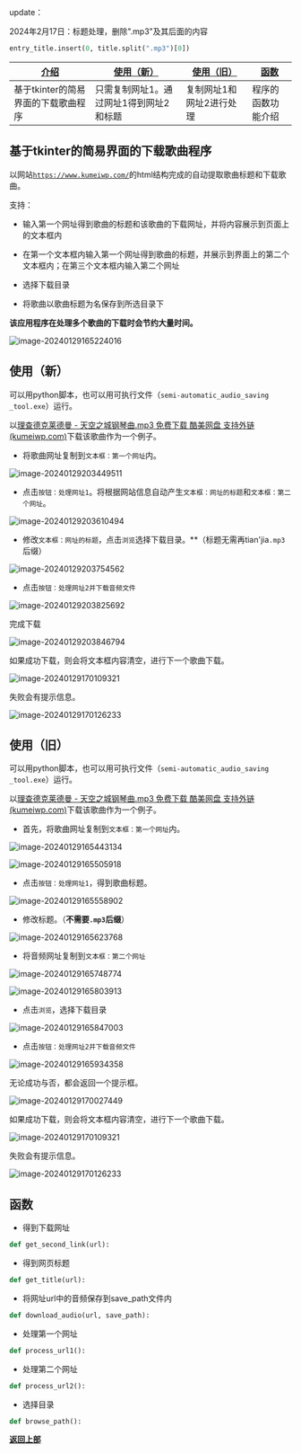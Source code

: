 update：

2024年2月17日：标题处理，删除".mp3"及其后面的内容

```python
entry_title.insert(0, title.split(".mp3")[0])
```



| [介绍](#section1)                   | [使用（新）](#section2)                 | [使用（旧）](#section3)  | [函数](#section4)  |
| ----------------------------------- | --------------------------------------- | ------------------------ | ------------------ |
| 基于tkinter的简易界面的下载歌曲程序 | 只需复制网址1。通过网址1得到网址2和标题 | 复制网址1和网址2进行处理 | 程序的函数功能介绍 |



## **基于tkinter的简易界面的下载歌曲程序**<a name="section1"></a>

以网站[`https://www.kumeiwp.com/`](https://www.kumeiwp.com/search.html)的html结构完成的自动提取歌曲标题和下载歌曲。

支持：

- 输入第一个网址得到歌曲的标题和该歌曲的下载网址，并将内容展示到页面上的文本框内

- 在第一个文本框内输入第一个网址得到歌曲的标题，并展示到界面上的第二个文本框内；在第三个文本框内输入第二个网址
- 选择下载目录
- 将歌曲以歌曲标题为名保存到所选目录下

**该应用程序在处理多个歌曲的下载时会节约大量时间。**



![image-20240129165224016](README.assets/image-20240129165224016.png)

## 使用（新）<a name="section2"></a>

可以用python脚本，也可以用可执行文件（`semi-automatic_audio_saving _tool.exe`）运行。

以[理查德克莱德曼 - 天空之城钢琴曲.mp3 免费下载 酷美网盘 支持外链 (kumeiwp.com)](https://www.kumeiwp.com/file/160494.html)下载该歌曲作为一个例子。

- 将歌曲网址复制到`文本框：第一个网址`内。

![image-20240129203449511](README.assets/image-20240129203449511.png)

- 点击`按钮：处理网址1`。将根据网站信息自动产生`文本框：网址的标题`和`文本框：第二个网址`。

![image-20240129203610494](README.assets/image-20240129203610494.png)

- 修改`文本框：网址的标题`，点击`浏览`选择下载目录。**（标题无需再tian'jia`.mp3`后缀）

![image-20240129203754562](README.assets/image-20240129203754562.png)

- 点击`按钮：处理网址2并下载音频文件`

![image-20240129203825692](README.assets/image-20240129203825692.png)

完成下载

![image-20240129203846794](README.assets/image-20240129203846794.png)

如果成功下载，则会将文本框内容清空，进行下一个歌曲下载。

![image-20240129170109321](README.assets/image-20240129170109321.png)

失败会有提示信息。

![image-20240129170126233](README.assets/image-20240129170126233.png)

## 使用（旧）<a name="section3"></a>

可以用python脚本，也可以用可执行文件（`semi-automatic_audio_saving _tool.exe`）运行。

以[理查德克莱德曼 - 天空之城钢琴曲.mp3 免费下载 酷美网盘 支持外链 (kumeiwp.com)](https://www.kumeiwp.com/file/160494.html)下载该歌曲作为一个例子。

- 首先，将歌曲网址复制到`文本框：第一个网址`内。

![image-20240129165443134](README.assets/image-20240129165443134.png)

![image-20240129165505918](README.assets/image-20240129165505918.png)

- 点击`按钮：处理网址1`，得到歌曲标题。

![image-20240129165558902](README.assets/image-20240129165558902.png)

- 修改标题。（**不需要`.mp3`后缀**）

![image-20240129165623768](README.assets/image-20240129165623768.png)

- 将音频网址复制到`文本框：第二个网址`

![image-20240129165748774](README.assets/image-20240129165748774.png)

![image-20240129165803913](README.assets/image-20240129165803913.png)

- 点击`浏览`，选择下载目录

![image-20240129165847003](README.assets/image-20240129165847003.png)

- 点击`按钮：处理网址2并下载音频文件`

![image-20240129165934358](README.assets/image-20240129165934358.png)

无论成功与否，都会返回一个提示框。

![image-20240129170027449](README.assets/image-20240129170027449.png)

如果成功下载，则会将文本框内容清空，进行下一个歌曲下载。

![image-20240129170109321](README.assets/image-20240129170109321.png)

失败会有提示信息。

![image-20240129170126233](README.assets/image-20240129170126233.png)

## 函数<a name="section4"></a>

- 得到下载网址

```python
def get_second_link(url):
```

- 得到网页标题

```python
def get_title(url):
```

- 将网址url中的音频保存到save_path文件内

```python
def download_audio(url, save_path):
```

- 处理第一个网址

```python
def process_url1():
```

- 处理第二个网址

```python
def process_url2():
```

- 选择目录

```python
def browse_path():
```



[**返回上部**](#section1)